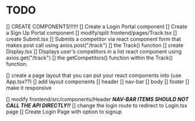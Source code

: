 # TODO

[] CREATE COMPONENTS!!!!!!
    [] Create a Login Portal component
    [] Create a Sign Up Portal component
[] modify/split frontend/pages/Track.tsx
    [] create Submit.tsx
        [] Submits a competitor via react component form that makes post call using axios.post("/track")
        [] the Track() function
    [] create Display.tsx
        [] Displays user's competitors in a list react component using axios.get("/track")
        [] the getCompetitors() function within the Track() function.

[] create a page layout that you can put your react components into (use App.tsx??)
    [] add layout components
        [] header
        [] nav-bar
        [] body
        [] footer
    [] make it responsive

[] modify frontend/src/components/Header
    ***NAV-BAR ITEMS SHOULD NOT CALL THE API DIRECTLY!!***
    [] change the login route to redirect to Login.tsx page
        [] Create Login Page with option to signup
        
